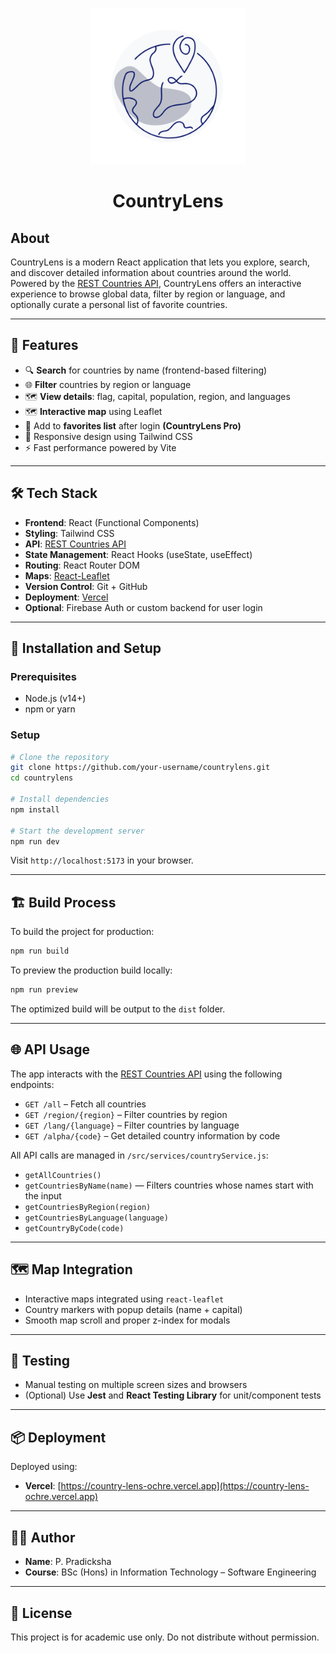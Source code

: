 <p align="center">
  <a>
    <img src="/country-lens/src/assets/countryLens2.png" width="250" height="250"/>
  </a>
  <h1 align="center">CountryLens</h1>
</p>

## About

CountryLens is a modern React application that lets you explore, search, and discover detailed information about countries around the world. Powered by the [REST Countries API](https://restcountries.com/), CountryLens offers an interactive experience to browse global data, filter by region or language, and optionally curate a personal list of favorite countries.

---

## 🚀 Features

- 🔍 **Search** for countries by name (frontend-based filtering)
- 🌐 **Filter** countries by region or language
- 🗺️ **View details**: flag, capital, population, region, and languages
- 🗺️ **Interactive map** using Leaflet
- 💖 Add to **favorites list** after login **(CountryLens Pro)**
- 📱 Responsive design using Tailwind CSS
- ⚡ Fast performance powered by Vite

---

## 🛠️ Tech Stack

- **Frontend**: React (Functional Components)
- **Styling**: Tailwind CSS
- **API**: [REST Countries API](https://restcountries.com/)
- **State Management**: React Hooks (useState, useEffect)
- **Routing**: React Router DOM
- **Maps**: [React-Leaflet](https://react-leaflet.js.org/)
- **Version Control**: Git + GitHub
- **Deployment**: [Vercel](https://vercel.com/)
- **Optional**: Firebase Auth or custom backend for user login

---

## 🔧 Installation and Setup

### Prerequisites

- Node.js (v14+)
- npm or yarn

### Setup

```bash
# Clone the repository
git clone https://github.com/your-username/countrylens.git
cd countrylens

# Install dependencies
npm install

# Start the development server
npm run dev
```

Visit `http://localhost:5173` in your browser.

---

## 🏗️ Build Process

To build the project for production:

```bash
npm run build
```

To preview the production build locally:

```bash
npm run preview
```

The optimized build will be output to the `dist` folder.

---

## 🌐 API Usage

The app interacts with the [REST Countries API](https://restcountries.com/v3.1) using the following endpoints:

- `GET /all` – Fetch all countries
- `GET /region/{region}` – Filter countries by region
- `GET /lang/{language}` – Filter countries by language
- `GET /alpha/{code}` – Get detailed country information by code

All API calls are managed in `/src/services/countryService.js`:

- `getAllCountries()`
- `getCountriesByName(name)` — Filters countries whose names start with the input
- `getCountriesByRegion(region)`
- `getCountriesByLanguage(language)`
- `getCountryByCode(code)`

---

## 🗺️ Map Integration

- Interactive maps integrated using `react-leaflet`
- Country markers with popup details (name + capital)
- Smooth map scroll and proper z-index for modals

---

## 🧪 Testing

- Manual testing on multiple screen sizes and browsers
- (Optional) Use **Jest** and **React Testing Library** for unit/component tests

---

## 📦 Deployment

Deployed using:

- **Vercel**: [https://country-lens-ochre.vercel.app](https://country-lens-ochre.vercel.app)

---

## 👩‍💻 Author

- **Name**: P. Pradicksha  
- **Course**: BSc (Hons) in Information Technology – Software Engineering

---

## 📜 License

This project is for academic use only. Do not distribute without permission.
